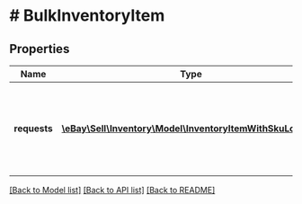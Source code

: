 # # BulkInventoryItem

## Properties

Name | Type | Description | Notes
------------ | ------------- | ------------- | -------------
**requests** | [**\eBay\Sell\Inventory\Model\InventoryItemWithSkuLocale[]**](InventoryItemWithSkuLocale.md) | The details of each inventory item that is being created or updated is passed in under this container. Up to 25 inventory item records can be created and/or updated with one bulkCreateOrReplaceInventoryItem call. | [optional]

[[Back to Model list]](../../README.md#models) [[Back to API list]](../../README.md#endpoints) [[Back to README]](../../README.md)

